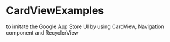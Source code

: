 # CardViewExamples

to imitate the Google App Store UI by using CardView, Navigation component and RecyclerView
